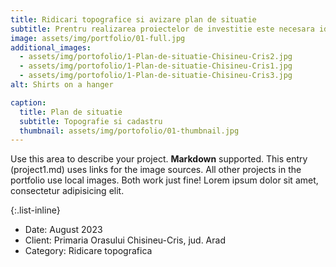 ```yaml
---
title: Ridicari topografice si avizare plan de situatie
subtitle: Prentru realizarea proiectelor de investitie este necesara identificarea zonei impreuna cu toate caracteristicile particulare. Pentru acest lucru, este necesar realizarea unui plan de situatie, in functie de dimensiunile proiectului si dimnesiunea zonei de studiu.
image: assets/img/portfolio/01-full.jpg
additional_images:
  - assets/img/portofolio/1-Plan-de-situatie-Chisineu-Cris2.jpg
  - assets/img/portofolio/1-Plan-de-situatie-Chisineu-Cris1.jpg
  - assets/img/portofolio/1-Plan-de-situatie-Chisineu-Cris3.jpg
alt: Shirts on a hanger

caption:
  title: Plan de situatie
  subtitle: Topografie si cadastru
  thumbnail: assets/img/portofolio/01-thumbnail.jpg
---
```

Use this area to describe your project. **Markdown** supported. This entry (project1.md) uses links for the image sources. All other projects in the portfolio use local images. Both work just fine! Lorem ipsum dolor sit amet, consectetur adipisicing elit. 

{:.list-inline}
- Date: August 2023
- Client: Primaria Orasului Chisineu-Cris, jud. Arad
- Category: Ridicare topografica

